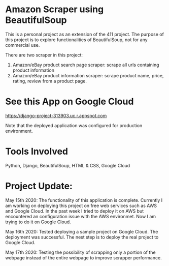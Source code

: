 # Amazon Scraper using BeautifulSoup
This is a personal project as an extension of the 411 project. 
The purpose of this project is to explore functionalities of BeautifulSoup, not for any commercial use. 

There are two scraper in this project: 
1. Amazon/eBay product search page scraper: scrape all urls containing product information
2. Amazon/eBay product information scraper: scrape product name, price, rating, review from a product page. 

# See this App on Google Cloud
https://django-project-313903.uc.r.appspot.com

Note that the deployed application was configured for production environment. 

# Tools Involved
Python, Django, BeautifulSoup, HTML & CSS, Google Cloud


# Project Update: 

May 15th 2020: 
The functionality of this application is complete. Currently I am working on deploying this project on free web services such as AWS and Google Cloud. In the past week I tried to deploy it on AWS but encountered an configuration issue with the AWS environmet. Now I am trying to do it on Google Cloud. 

May 16th 2020:
Tested deploying a sample project on Google Cloud. The deployment was successful. The nest step is to deploy the real project to Google Cloud. 

May 17th 2020: 
Testing the possibility of scrapping only a portion of the webpage instead of the entire webpage to improve scrapper performance. 
